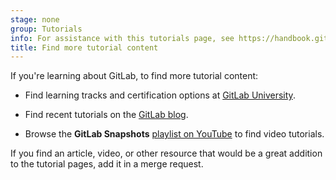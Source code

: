 ```yaml
---
stage: none
group: Tutorials
info: For assistance with this tutorials page, see https://handbook.gitlab.com/handbook/product/ux/technical-writing/#assignments-to-other-projects-and-subjects.
title: Find more tutorial content
---
```


If you're learning about GitLab, to find more tutorial content:

- Find learning tracks and certification options at [GitLab University](https://university.gitlab.com/).

- Find recent tutorials on the [GitLab blog](https://about.gitlab.com/blog/).

- Browse the **GitLab Snapshots** [playlist on YouTube](https://www.youtube.com/playlist?list=PLFGfElNsQthYDx0A_FaNNfUm9NHsK6zED)
  to find video tutorials.

If you find an article, video, or other resource that would be a
great addition to the tutorial pages, add it in a merge request.
